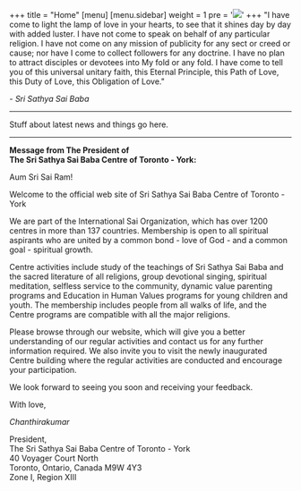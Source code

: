 +++
title = "Home"
[menu]
	[menu.sidebar]
		weight = 1
		pre = '<img src="/img/home-icon.png">'
+++
"I have come to light the lamp of love in your hearts, to see that it shines day by day with added luster. I have not come to speak on behalf of any particular religion. I have not come on any mission of publicity for any sect or creed or cause; nor have I come to collect followers for any doctrine. I have no plan to attract disciples or devotees into My fold or any fold. I have come to tell you of this universal unitary faith, this Eternal Principle, this Path of Love, this Duty of Love, this Obligation of Love."

<p>- <i>Sri Sathya Sai Baba</i></p>

---

Stuff about latest news and things go here.

---

<p class="align-center">
	<b>Message from The President of<br>
	The Sri Sathya Sai Baba Centre of Toronto - York:</b>
</p>

Aum Sri Sai Ram!

Welcome to the official web site of Sri Sathya Sai Baba Centre of Toronto - York

We are part of the International Sai Organization, which has over 1200 centres in more than 137 countries. Membership is open to all spiritual aspirants who are united by a common bond - love of God - and a common goal - spiritual growth.

Centre activities include study of the teachings of Sri Sathya Sai Baba and the sacred literature of all religions, group devotional singing, spiritual meditation, selfless service to the community, dynamic value parenting programs and Education in Human Values programs for young children and youth. The membership includes people from all walks of life, and the Centre programs are compatible with all the major religions.

Please browse through our website, which will give you a better understanding of our regular activities and contact us for any further information required. We also invite you to visit the newly inaugurated Centre building where the regular activities are conducted and encourage your participation.

We look forward to seeing you soon and receiving your feedback.

With love,

*Chanthirakumar*

President,  
The Sri Sathya Sai Baba Centre of Toronto - York  
40 Voyager Court North  
Toronto, Ontario, Canada M9W 4Y3  
Zone I, Region XIII
